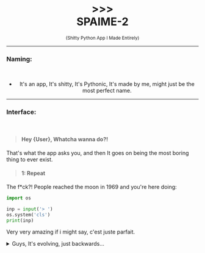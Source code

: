 # <div align="center">>>><br>SPAIME-2‌</div>
<div align="center"><sup>(Shitty Python App I Made Entirely)</sup></div>

---

### Naming:
<br/>

- <div align="center">It's an app, It's shitty, It's Pythonic, It's made by me, might just be the most perfect name.</div>

---

### Interface:
<br/>

>  #### Hey {User}, Whatcha wanna do?!

That's what the app asks you, and then It goes on being the most boring thing to ever exist.

>  #### 1: Repeat

The f*ck?!
People reached the moon in 1969 and you're here doing:
```py
import os

inp = input('> ')
os.system('cls')
print(inp)
```
Very very amazing if i might say, c'est juste parfait.
<details>
<summary>Guys, It's evolving, just backwards...</summary>
<div align="center"><img width="200" src="https://i.kym-cdn.com/entries/icons/mobile/000/032/479/Screen_Shot_2020-01-17_at_1.25.27_PM.jpg"/></div>
</details>